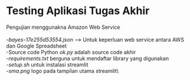 # Testing Aplikasi Tugas Akhir

Pengujian menggunakna Amazon Web Service\
\
-*bayes-17e255d53554.json* --> Untuk keperluan web service antara AWS dan Google Spreadsheet\
-Source code Python *ok.py* adalah source code akhir\
-*requirements.txt* berguna untuk mendaftar library yang digunakan\
-*setup.sh* untuk instalasi streamlit\
-*sma.png* logo pada tampilan utama streamlit\
